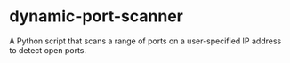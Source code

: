 # dynamic-port-scanner
A Python script that scans a range of ports on a user-specified IP address to detect open ports.
